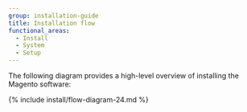 ```yaml
---
group: installation-guide
title: Installation flow
functional_areas:
  - Install
  - System
  - Setup
---
```


The following diagram provides a high-level overview of installing the Magento software:

{% include install/flow-diagram-24.md %}